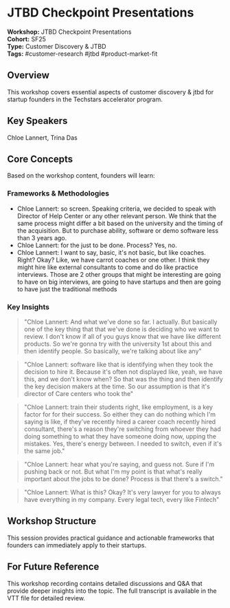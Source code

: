 # JTBD Checkpoint Presentations

**Workshop:** JTBD Checkpoint Presentations  
**Cohort:** SF25  
**Type:** Customer Discovery & JTBD  
**Tags:** #customer-research #jtbd #product-market-fit

## Overview

This workshop covers essential aspects of customer discovery & jtbd for startup founders in the Techstars accelerator program.

## Key Speakers

Chloe Lannert, Trina Das

## Core Concepts

Based on the workshop content, founders will learn:


### Frameworks & Methodologies

- Chloe Lannert: so screen. Speaking criteria, we decided to speak with Director of Help Center or any other relevant person. We think that the same process might differ a bit based on the university and the timing of the acquisition. But to purchase ability, software or demo software less than 3 years ago.
- Chloe Lannert: for the just to be done. Process? Yes, no.
- Chloe Lannert: I want to say, basic, it's not basic, but like coaches. Right? Okay? Like, we have carrot coaches or one other. I think they might hire like external consultants to come and do like practice interviews. Those are 2 other groups that might be interesting are going to have on big interviews, are going to have startups and then are going to have just the traditional methods

### Key Insights

> "Chloe Lannert: And what we've done so far. I actually. But basically one of the key thing that that we've done is deciding who we want to review. I don't know if all of you guys know that we have like different products. So we're gonna try with the university 1st about this and then identify people. So basically, we're talking about like any"

> "Chloe Lannert: software like that is identifying when they took the decision to hire it. Because it's often not displayed like, yeah, we have this, and we don't know when? So that was the thing and then identify the key decision makers at the time. So our assumption is that it's director of Care centers who took the"

> "Chloe Lannert: train their students right, like employment, is a key factor for for their success. So either they can do nothing which I'm saying is like, if they've recently hired a career coach recently hired consultant, there's a reason they're switching from whoever they had doing something to what they have someone doing now, upping the mistakes. Yes, there's energy between. I needed to switch, even if it's the same job."

> "Chloe Lannert: hear what you're saying, and guess not. Sure if I'm pushing back or not. But what I'm my point is that what's really important about the jobs to be done? Process is that there's a switch."

> "Chloe Lannert: What is this? Okay? It's very lawyer for you to always have everything in my company. Every legal tech, every like Fintech"


## Workshop Structure

This session provides practical guidance and actionable frameworks that founders can immediately apply to their startups.

## For Future Reference

This workshop recording contains detailed discussions and Q&A that provide deeper insights into the topic. The full transcript is available in the VTT file for detailed review.
